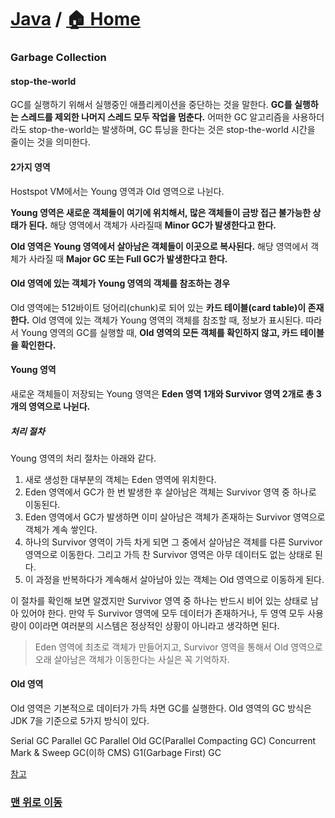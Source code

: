 # [Java](https://github.com/hyojaekim/TIL/tree/master/Java) / [🏠 Home](https://github.com/hyojaekim/TIL)

### Garbage Collection

#### stop-the-world

GC를 실행하기 위해서 실행중인 애플리케이션을 중단하는 것을 말한다. **GC를 실행하는 스레드를 제외한 나머지 스레드 모두 작업을 멈춘다.** 어떠한 GC 알고리즘을 사용하더라도 stop-the-world는 발생하며, GC 튜닝을 한다는 것은 stop-the-world 시간을 줄이는 것을 의미한다.

#### 2가지 영역

Hostspot VM에서는 Young 영역과 Old 영역으로 나뉜다.

**Young 영역은 새로운 객체들이 여기에 위치해서, 많은 객체들이 금방 접근 불가능한 상태가 된다.** 해당 영역에서 객체가 사라질때 **Minor GC가 발생한다고 한다.**

**Old 영역은 Young 영역에서 살아남은 객체들이 이곳으로 복사된다.** 해당 영역에서 객체가 사라질 때 **Major GC 또는 Full GC가 발생한다고 한다.**

#### Old 영역에 있는 객체가 Young 영역의 객체를 참조하는 경우

Old 영역에는 512바이트 덩어리(chunk)로 되어 있는 **카드 테이블(card table)이 존재한다.** Old 영역에 있는 객체가 Young 영역의 객체를 참조할 때, 정보가 표시된다. 따라서 Young 영역의 GC를 실행할 때, **Old 영역의 모든 객체를 확인하지 않고, 카드 테이블을 확인한다.**

#### Young 영역

새로운 객체들이 저장되는 Young 영역은 **Eden 영역 1개와 Survivor 영역 2개로 총 3개의 영역으로 나뉜다.**

##### 처리 절차

Young 영역의 처리 절차는 아래와 같다.

1. 새로 생성한 대부분의 객체는 Eden 영역에 위치한다.
2. Eden 영역에서 GC가 한 번 발생한 후 살아남은 객체는 Survivor 영역 중 하나로 이동된다.
3. Eden 영역에서 GC가 발생하면 이미 살아남은 객체가 존재하는 Survivor 영역으로 객체가 계속 쌓인다.
4. 하나의 Survivor 영역이 가득 차게 되면 그 중에서 살아남은 객체를 다른 Survivor 영역으로 이동한다. 그리고 가득 찬 Survivor 영역은 아무 데이터도 없는 상태로 된다.
5. 이 과정을 반복하다가 계속해서 살아남아 있는 객체는 Old 영역으로 이동하게 된다.

이 절차를 확인해 보면 알겠지만 Survivor 영역 중 하나는 반드시 비어 있는 상태로 남아 있어야 한다. 만약 두 Survivor 영역에 모두 데이터가 존재하거나, 두 영역 모두 사용량이 0이라면 여러분의 시스템은 정상적인 상황이 아니라고 생각하면 된다.

> Eden 영역에 최초로 객체가 만들어지고, Survivor 영역을 통해서 Old 영역으로 오래 살아남은 객체가 이동한다는 사실은 꼭 기억하자.



#### Old 영역

Old 영역은 기본적으로 데이터가 가득 차면 GC를 실행한다. Old 영역의 GC 방식은 JDK 7을 기준으로 5가지 방식이 있다.

Serial GC
Parallel GC
Parallel Old GC(Parallel Compacting GC)
Concurrent Mark & Sweep GC(이하 CMS)
G1(Garbage First) GC

[참고](https://d2.naver.com/helloworld/1329)


### [맨 위로 이동](https://github.com/hyojaekim/TIL/blob/master/Java/java.md#java---home)
